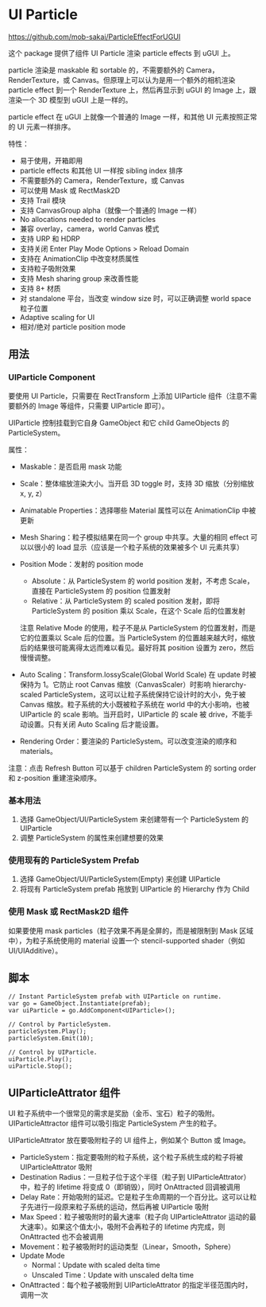# UI Particle

https://github.com/mob-sakai/ParticleEffectForUGUI

这个 package 提供了组件 UI Particle 渲染 particle effects 到 uGUI 上。

particle 渲染是 maskable 和 sortable 的，不需要额外的 Camera，RenderTexture，或 Canvas。但原理上可以认为是用一个额外的相机渲染 particle effect 到一个 RenderTexture 上，然后再显示到 uGUI 的 Image 上，跟渲染一个 3D 模型到 uGUI 上是一样的。

particle effect 在 uGUI 上就像一个普通的 Image 一样，和其他 UI 元素按照正常的 UI 元素一样排序。

特性：

- 易于使用，开箱即用
- particle effects 和其他 UI 一样按 sibling index 排序
- 不需要额外的 Camera，RenderTexture，或 Canvas
- 可以使用 Mask 或 RectMask2D
- 支持 Trail 模块
- 支持 CanvasGroup alpha（就像一个普通的 Image 一样）
- No allocations needed to render particles
- 兼容 overlay，camera，world Canvas 模式
- 支持 URP 和 HDRP
- 支持关闭 Enter Play Mode Options > Reload Domain
- 支持在 AnimationClip 中改变材质属性
- 支持粒子吸附效果
- 支持 Mesh sharing group 来改善性能
- 支持 8+ 材质
- 对 standalone 平台，当改变 window size 时，可以正确调整 world space 粒子位置
- Adaptive scaling for UI
- 相对/绝对 particle position mode

## 用法

### UIParticle Component

要使用 UI Particle，只需要在 RectTransform 上添加 UIParticle 组件（注意不需要额外的 Image 等组件，只需要 UIParticle 即可）。

UIParticle 控制挂载到它自身 GameObject 和它 child GameObjects 的 ParticleSystem。

属性：

- Maskable：是否启用 mask 功能
- Scale：整体缩放渲染大小。当开启 3D toggle 时，支持 3D 缩放（分别缩放 x, y, z）
- Animatable Properties：选择哪些 Material 属性可以在 AnimationClip 中被更新
- Mesh Sharing：粒子模拟结果在同一个 group 中共享。大量的相同 effect 可以以很小的 load 显示（应该是一个粒子系统的效果被多个 UI 元素共享）
- Position Mode：发射的 position mode

  - Absolute：从 ParticleSystem 的 world position 发射，不考虑 Scale，直接在 ParticleSystem 的 position 位置发射
  - Relative：从 ParticleSystem 的 scaled position 发射，即将 ParticleSystem 的 position 乘以 Scale，在这个 Scale 后的位置发射

  注意 Relative Mode 的使用，粒子不是从 ParticleSystem 的位置发射，而是它的位置乘以 Scale 后的位置。当 ParticleSystem 的位置越来越大时，缩放后的结果很可能离得太远而难以看见。最好将其 position 设置为 zero，然后慢慢调整。

- Auto Scaling：Transform.lossyScale(Global World Scale) 在 update 时被保持为 1。它防止 root Canvas 缩放（CanvasScaler）时影响 hierarchy-scaled ParticleSystem，这可以让粒子系统保持它设计时的大小，免于被 Canvas 缩放。粒子系统的大小既被粒子系统在 world 中的大小影响，也被 UIParticle 的 scale 影响。当开启时，UIParticle 的 scale 被 drive，不能手动设置。只有关闭 Auto Scaling 后才能设置。

- Rendering Order：要渲染的 ParticleSystem。可以改变渲染的顺序和 materials。

注意：点击 Refresh Button 可以基于 children ParticleSystem 的 sorting order 和 z-position 重建渲染顺序。

### 基本用法

1. 选择 GameObject/UI/ParticleSystem 来创建带有一个 ParticleSystem 的 UIParticle
2. 调整  ParticleSystem 的属性来创建想要的效果


### 使用现有的 ParticleSystem Prefab

1. 选择 GameObject/UI/ParticleSystem(Empty) 来创建 UIParticle
2. 将现有 ParticleSystem prefab 拖放到 UIParticle 的 Hierarchy 作为 Child

### 使用 Mask 或 RectMask2D 组件

如果要使用 mask particles（粒子效果不再是全屏的，而是被限制到 Mask 区域中），为粒子系统使用的 material 设置一个 stencil-supported shader（例如 UI/UIAdditive）。

## 脚本

```
// Instant ParticleSystem prefab with UIParticle on runtime.
var go = GameObject.Instantiate(prefab);
var uiParticle = go.AddComponent<UIParticle>();

// Control by ParticleSystem.
particleSystem.Play();
particleSystem.Emit(10);

// Control by UIParticle.
uiParticle.Play();
uiParticle.Stop();
```

## UIParticleAttrator 组件

UI 粒子系统中一个很常见的需求是奖励（金币、宝石）粒子的吸附。UIParticleAttractor 组件可以吸引指定 ParticleSystem 产生的粒子。

UIParticleAttrator 放在要吸附粒子的 UI 组件上，例如某个 Button 或 Image。

- ParticleSystem：指定要吸附的粒子系统，这个粒子系统生成的粒子将被 UIParticleAttrator 吸附
- Destination Radius：一旦粒子位于这个半径（粒子到 UIParticleAttrator）中，粒子的 lifetime 将变成 0（即销毁），同时 OnAttracted 回调被调用
- Delay Rate：开始吸附的延迟。它是粒子生命周期的一个百分比。这可以让粒子先进行一段原来粒子系统的运动，然后再被 UIParticle 吸附
- Max Speed：粒子被吸附时的最大速率（粒子向 UIParticleAttrator 运动的最大速率）。如果这个值太小，吸附不会再粒子的 lifetime 内完成，则 OnAttracted 也不会被调用
- Movement：粒子被吸附时的运动类型（Linear，Smooth，Sphere）
- Update Mode
  - Normal：Update with scaled delta time
  - Unscaled Time：Update with unscaled delta time
- OnAttracted：每个粒子被吸附到 UIParticleAttrator 的指定半径范围内时，调用一次

